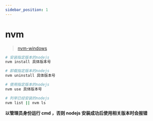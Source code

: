 ```yaml
---
sidebar_position: 1
---
```


# nvm

> [nvm-windows](https://github.com/coreybutler/nvm-windows)

```bash
# 安装指定版本的nodejs
nvm install 具体版本号

# 卸载指定版本的nodejs
nvm uninstall 具体版本号

# 使用指定版本的nodejs
nvm use 具体版本号

# 列举已经安装的nodejs
nvm list || nvm ls
```

**以管理员身份运行 cmd ，否则 nodejs 安装成功后使用相关版本时会报错**